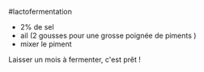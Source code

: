 #lactofermentation

- 2% de sel
- ail (2 gousses pour une grosse poignée de piments )
- mixer le piment

Laisser un mois à fermenter, c'est prêt ! 
